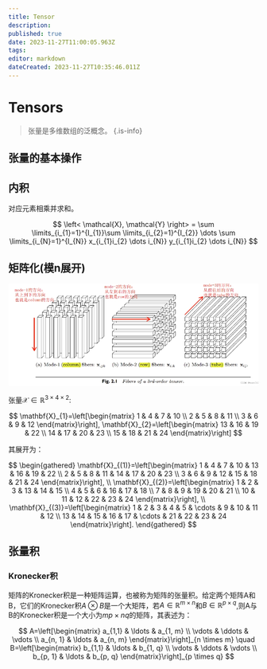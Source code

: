 ```yaml
---
title: Tensor
description: 
published: true
date: 2023-11-27T11:00:05.963Z
tags: 
editor: markdown
dateCreated: 2023-11-27T10:35:46.011Z
---
```


# Tensors

> 张量是多维数组的泛概念。
{.is-info}

## 张量的基本操作
## 内积

对应元素相乘并求和。

$$
\left< \mathcal{X}, \mathcal{Y} \right> = \sum \limits_{i_{1}=1}^{I_{1}}\sum \limits_{i_{2}=1}^{I_{2}} \dots \sum \limits_{i_{N}=1}^{I_{N}} x_{i_{1}i_{2} \dots i_{N}} y_{i_{1}i_{2} \dots i_{N}}
$$

## 矩阵化(模n展开)

<img src='/面上/模n展开.png'>

张量$\mathcal{X} \in \mathbb{R}^{3\times4\times2}$:

$$
\mathbf{X}_{1}=\left[\begin{matrix}
1 & 4 & 7 & 10 \\
2 & 5 & 8 & 11 \\
3 & 6 & 9 & 12
\end{matrix}\right], \mathbf{X}_{2}=\left[\begin{matrix}
13 & 16 & 19 & 22 \\
14 & 17 & 20 & 23 \\
15 & 18 & 21 & 24
\end{matrix}\right]
$$

其展开为：

$$
\begin{gathered}
\mathbf{X}_{(1)}=\left[\begin{matrix}
1 & 4 & 7 & 10 & 13 & 16 & 19 & 22 \\
2 & 5 & 8 & 11 & 14 & 17 & 20 & 23 \\
3 & 6 & 9 & 12 & 15 & 18 & 21 & 24
\end{matrix}\right], \\
\mathbf{X}_{(2)}=\left[\begin{matrix}
1 & 2 & 3 & 13 & 14 & 15 \\
4 & 5 & 6 & 16 & 17 & 18 \\
7 & 8 & 9 & 19 & 20 & 21 \\
10 & 11 & 12 & 22 & 23 & 24
\end{matrix}\right], \\
\mathbf{X}_{(3)}=\left[\begin{matrix}
1 & 2 & 3 & 4 & 5 & \cdots & 9 & 10 & 11 & 12 \\
13 & 14 & 15 & 16 & 17 & \cdots & 21 & 22 & 23 & 24
\end{matrix}\right].
\end{gathered}
$$

## 张量积
### Kronecker积

矩阵的Kronecker积是一种矩阵运算，也被称为矩阵的张量积。给定两个矩阵A和B，它们的Kronecker积$A \otimes B$是一个大矩阵，若$A \in \mathbb{R}^{m\times n}$和$B \in \mathbb{R}^{p\times q}$,则A与B的Kronecker积是一个大小为$mp \times nq$的矩阵，其表述为：

$$
A=\left[\begin{matrix}
a_{1,1} & \ldots & a_{1, m} \\
\vdots & \ddots & \vdots \\
a_{n, 1} & \ldots & a_{n, m}
\end{matrix}\right]_{n \times m} \quad B=\left[\begin{matrix}
b_{1,1} & \ldots & b_{1, q} \\
\vdots & \ddots & \vdots \\
b_{p, 1} & \ldots & b_{p, q}
\end{matrix}\right]_{p \times q}
$$